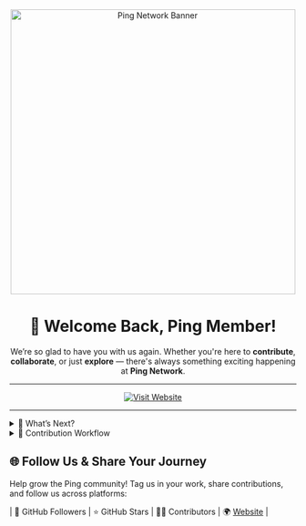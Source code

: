 <div align="center">
  <img src="https://raw.githubusercontent.com/recodehive/.github-private/refs/heads/main/GitHub%20Banner.gif?token=GHSAT0AAAAAACMSLUYZGCH4LZ62JDIXU7D62CD7A4A" alt="Ping Network Banner" width="500"/>

  # 🌟 Welcome Back, Ping Member!

  We’re so glad to have you with us again. Whether you're here to **contribute**, **collaborate**, or just **explore** — there's always something exciting happening at **Ping Network**.  
</div>

---
<div align="center">


[![Visit Website](https://img.shields.io/badge/Website-Visit%20Now-1E90FF?style=for-the-badge&logo=google-chrome&logoColor=white)](https://www.pingnetwork.in/)  

</div>

---
<details>
  <summary>🚀 What’s Next?</summary>

Here’s how you can make the most of your membership:

- ⌨️ **Join Being Ping repository (it's Private and Invite only)**  
  Check the Documentation created [Check Onboarding videos](https://github.com/ping-gemini/being-ping)

- ✍️ **Add yourself to our team and make the organisation profile public to boost your GitHub profile strength**  
  [Make Public Organisation profile](https://github.com/recodehive/Support)

- 🧑‍🤝‍🧑 **Collaborate with peers (Only invited members can see these boards)**  
  Participate in [GitHub Projects](https://github.com/orgs/ping-gemini/projects/2), [Team Discussions](https://github.com/orgs/ping-gemini/discussions), and build together.

- 📅 **Need help, ideas, or direction?**  
  Book a 1:1 chat with **Sanjay** 👉 [Schedule here](https://topmate.io/sanjaykv)

</details>

<details>
  <summary>🔄 Contribution Workflow</summary>

  1. 🍴 Fork the repository  
  2. 👯 Clone your fork  
  3. 🔧 Create a feature branch (`git checkout -b feature-xyz`)  
  4. 💻 Make changes and commit (`git commit -m "feat: add xyz"`)  
  5. 📤 Push to your fork (`git push origin feature-xyz`)  
  6. 📩 Open a Pull Request  

  📚 Read our [Contribution Guidelines](https://github.com/ping-gemini/being-ping/blob/main/Onboarding/code-of-conduct.md) for more.

</details>



## 🌐 Follow Us & Share Your Journey

Help grow the Ping community! Tag us in your work, share contributions, and follow us across platforms:

| 👥 GitHub Followers | ⭐ GitHub Stars | 👨‍💻 Contributors | 🌍 [Website](https://www.pingnetwork.in/) |

